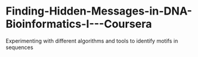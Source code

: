 # Finding-Hidden-Messages-in-DNA-Bioinformatics-I---Coursera

Experimenting with different algorithms and tools to identify motifs in sequences
